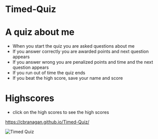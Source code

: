 # Timed-Quiz

# A quiz about me
  * When you start the quiz you are asked questions about me
  * If you answer correctly you are awarded points and next question appears
  * If you answer wrong you are penalized points and time and the next question appears
  * If you run out of time the quiz ends
  * If you beat the high score, save your name and score

# Highscores
  * click on the high scores to see the high scores

https://cbranagan.github.io/Timed-Quiz/

![Timed Quiz](https://user-images.githubusercontent.com/89811148/136673373-4ae0d5e9-b58f-4ac0-90ba-9e1a41afdb70.PNG)


